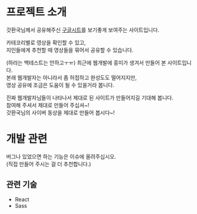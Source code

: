 # 프로젝트 소개
갓환국님께서 공유해주신 [구글시트](https://han.gl/49BQk)를 보기좋게 보여주는 사이트입니다.  

카테코리별로 영상을 확인할 수 있고,  
지인들에게 추천할 때 영상들을 묶어서 공유할 수 있습니다.  


(하라는 백테스트는 안하고ㅜㅠ) 최근에 웹개발에 흥미가 생겨서 만들어 본 사이트입니다.  
본래 웹개발자는 아니라서 좀 허접하고 완성도도 떨어지지만,  
영상 공유에 조금은 도움이 될 수 있을거라 봅니다.  

진짜 웹개발자님들이 나타나서 제대로 된 사이트가 만들어지길 기대해 봅니다.  
참여해 주셔서 제대로 만들어 주십셔~!  
갓환국님의 사이버 동상을 제대로 만들어 봅시다~!  


# 개발 관련
버그나 있었으면 하는 기능은 이슈에 올려주십시오.  
(직접 만들어 주시는 걸 더 추천합니다.)  

## 관련 기술
- React
- Sass
